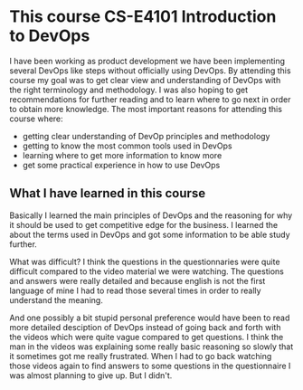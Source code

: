 # This course CS-E4101 Introduction to DevOps

I have been working as product development we have been implementing several DevOps like steps without officially using DevOps.
By attending this course my goal was to get clear view and understanding of DevOps with the right terminology and methodology. 
I was also hoping to get recommendations for further reading and to learn where to go next in order to obtain more knowledge.
The most important reasons for attending this course where:

- getting clear understanding of DevOp principles and methodology
- getting to know the most common tools used in DevOps
- learning where to get more information to know more
- get some practical experience in how to use DevOps

## What I have learned in this course

Basically I learned the main principles of DevOps and the reasoning for why it should be used to get competitive edge for the business. I learned the about the terms used in DevOps and got some information to be able study further.

What was difficult? I think the questions in the questionnaries were quite difficult compared to the video material we were watching. The questions and answers were really detailed and because english is not the first language of mine I had to read those several times in order to really understand the meaning.

And one possibly a bit stupid personal preference would have been to read more detailed desciption of DevOps instead of going back and forth with the videos which were quite vague compared to get questions. I think the man in the videos was explaining some really basic reasoning so slowly that it sometimes got me really frustrated. When I had to go back watching those videos again to find answers to some questions in the questionnaire I was almost planning to give up. But I didn't.
